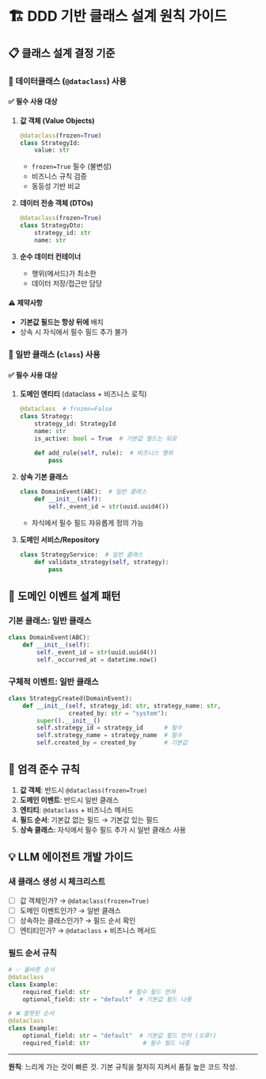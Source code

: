 # 🏗️ DDD 기반 클래스 설계 원칙 가이드

## 📋 클래스 설계 결정 기준

### 🔹 데이터클래스 (`@dataclass`) 사용

#### ✅ 필수 사용 대상
1. **값 객체 (Value Objects)**
   ```python
   @dataclass(frozen=True)
   class StrategyId:
       value: str
   ```
   - `frozen=True` 필수 (불변성)
   - 비즈니스 규칙 검증
   - 동등성 기반 비교

2. **데이터 전송 객체 (DTOs)**
   ```python
   @dataclass(frozen=True)
   class StrategyDto:
       strategy_id: str
       name: str
   ```

3. **순수 데이터 컨테이너**
   - 행위(메서드)가 최소한
   - 데이터 저장/접근만 담당

#### ⚠️ 제약사항
- **기본값 필드는 항상 뒤에** 배치
- 상속 시 자식에서 필수 필드 추가 불가

### 🔹 일반 클래스 (`class`) 사용

#### ✅ 필수 사용 대상
1. **도메인 엔티티** (dataclass + 비즈니스 로직)
   ```python
   @dataclass  # frozen=False
   class Strategy:
       strategy_id: StrategyId
       name: str
       is_active: bool = True  # 기본값 필드는 뒤로
       
       def add_rule(self, rule):  # 비즈니스 행위
           pass
   ```

2. **상속 기본 클래스**
   ```python
   class DomainEvent(ABC):  # 일반 클래스
       def __init__(self):
           self._event_id = str(uuid.uuid4())
   ```
   - 자식에서 필수 필드 자유롭게 정의 가능

3. **도메인 서비스/Repository**
   ```python
   class StrategyService:  # 일반 클래스
       def validate_strategy(self, strategy):
           pass
   ```

## 🎯 도메인 이벤트 설계 패턴

### 기본 클래스: 일반 클래스
```python
class DomainEvent(ABC):
    def __init__(self):
        self._event_id = str(uuid.uuid4())
        self._occurred_at = datetime.now()
```

### 구체적 이벤트: 일반 클래스
```python
class StrategyCreated(DomainEvent):
    def __init__(self, strategy_id: str, strategy_name: str, 
                 created_by: str = "system"):
        super().__init__()
        self.strategy_id = strategy_id      # 필수
        self.strategy_name = strategy_name  # 필수
        self.created_by = created_by        # 기본값
```

## 🚨 엄격 준수 규칙

1. **값 객체**: 반드시 `@dataclass(frozen=True)`
2. **도메인 이벤트**: 반드시 일반 클래스
3. **엔티티**: `@dataclass` + 비즈니스 메서드
4. **필드 순서**: 기본값 없는 필드 → 기본값 있는 필드
5. **상속 클래스**: 자식에서 필수 필드 추가 시 일반 클래스 사용

## 💡 LLM 에이전트 개발 가이드

### 새 클래스 생성 시 체크리스트
- [ ] 값 객체인가? → `@dataclass(frozen=True)`
- [ ] 도메인 이벤트인가? → 일반 클래스
- [ ] 상속하는 클래스인가? → 필드 순서 확인
- [ ] 엔티티인가? → `@dataclass` + 비즈니스 메서드

### 필드 순서 규칙
```python
# ✅ 올바른 순서
@dataclass
class Example:
    required_field: str           # 필수 필드 먼저
    optional_field: str = "default"  # 기본값 필드 나중

# ❌ 잘못된 순서
@dataclass  
class Example:
    optional_field: str = "default"  # 기본값 필드 먼저 (오류!)
    required_field: str               # 필수 필드 나중
```

---
**원칙**: 느리게 가는 것이 빠른 것. 기본 규칙을 철저히 지켜서 품질 높은 코드 작성.
